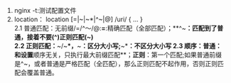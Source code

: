 1. nginx -t:测试配置文件  
2. location： location [=|~|~\*|^~|@] /uri/ { … }  
2.1 普通匹配：无前缀/=/^～/@:**=**:精确匹配（全部匹配）；**^~**：匹配到了普通，接着不要(^)正则匹配(~)  
2.2 正则匹配：**~/~**\*，**~**：区分大小写;**~\***：不区分大小写
2.3 顺序：**普通**：和设置**顺序无关，只执行最大前缀匹配**；**正则**：第一个匹配;如果普通前缀是^~，或者普通是严格匹配（全匹配），那么正则匹配不起作用，否则正则匹配会覆盖普通。  
